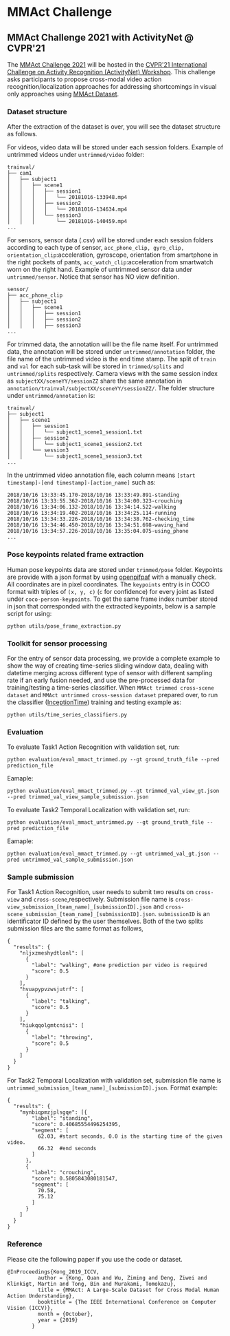 # MMAct Challenge
## <a name="aeol"></a>MMAct Challenge 2021 with ActivityNet @ CVPR'21

The [MMAct Challenge 2021](file:///Users/kong/Project/Dataset/challenge/index.html#downloads) will be hosted in the [CVPR'21 International Challenge on Activity Recognition (ActivityNet) Workshop](http://activity-net.org/challenges/2021/index.html).</a>
This challenge asks participants to propose cross-modal video action recognition/localization approaches for addressing shortcomings in visual only approaches using [MMAct Dataset](https://mmact19.github.io/2019/).

### Dataset structure
After the extraction of the dataset is over, you will see the dataset structure as follows.

For videos, video data will be stored under each session folders. Example of untrimmed videos under `untrimmed/video` folder:
```
trainval/
├── cam1
│   ├── subject1
│   │   ├── scene1
│   │   │   ├── session1
│   │   │   │   └── 20181016-133948.mp4
│   │   │   ├── session2
│   │   │   │   └── 20181016-134634.mp4
│   │   │   └── session3
│   │   │       └── 20181016-140459.mp4
...
```
For sensors, sensor data (.csv) will be stored under each session folders according to each type of sensor, `acc_phone_clip, gyro_clip, orientation_clip`:acceleration, gyroscope, orientation from smartphone in the right pockets of pants, `acc_watch_clip`:acceleration from smartwatch worn on the right hand. Example of untrimmed sensor data under `untrimmed/sensor`. Notice that sensor has NO view definition.
```
sensor/
├── acc_phone_clip
│   ├── subject1
│   │   ├── scene1
│   │   │   ├── session1
│   │   │   ├── session2
│   │   │   ├── session3
...
```
For trimmed data, the annotation will be the file name itself. For untrimmed data, the annotation will be stored under `untrimmed/annotation` folder, the file name of the untrimmed video is the end time stamp. The split of `train` and `val` for each sub-task will be stored in `trimmed/splits` and `untrimmed/splits` respectively. Camera views with the same session index as `subjectXX/sceneYY/sessionZZ` share the same annotation in `annotation/trainval/subjectXX/sceneYY/sessionZZ/`. The folder structure under `untrimmed/annotation` is:
```
trainval/
├── subject1
│   ├── scene1
│   │   ├── session1
│   │   │   └── subject1_scene1_session1.txt
│   │   ├── session2
│   │   │   └── subject1_scene1_session2.txt
│   │   └── session3
│   │       └── subject1_scene1_session3.txt
...
```
In the untrimmed video annotation file, each column means `[start timestamp]-[end timestamp]-[action_name]` such as:
```
2018/10/16 13:33:45.170-2018/10/16 13:33:49.891-standing
2018/10/16 13:33:55.362-2018/10/16 13:34:00.323-crouching
2018/10/16 13:34:06.132-2018/10/16 13:34:14.522-walking
2018/10/16 13:34:19.402-2018/10/16 13:34:25.114-running
2018/10/16 13:34:33.226-2018/10/16 13:34:38.762-checking_time
2018/10/16 13:34:46.450-2018/10/16 13:34:51.698-waving_hand
2018/10/16 13:34:57.226-2018/10/16 13:35:04.075-using_phone
...
```

### Pose keypoints related frame extraction
Human pose keypoints data are stored under `trimmed/pose` folder. Keypoints are provide with a json format by using [openpifpaf](https://github.com/vita-epfl/openpifpaf) with a manually check. All coordinates are in pixel coordinates. The `keypoints` entry is in COCO format with triples of `(x, y, c)` (`c` for confidence) for every joint as listed under `coco-person-keypoints`. To get the same frame index number stored in json that corresponded with the extracted keypoints, below is a sample script for using:
```
python utils/pose_frame_extraction.py
```

### Toolkit for sensor processing
For the entry of sensor data processing, we provide a complete example to show the way of creating time-series sliding window data, dealing with datetime merging across different type of sensor with different sampling rate if an early fusion needed, and use the pre-processed data for training/testing a time-series classifier. When `MMAct trimmed cross-scene dataset` and `MMAct untrimmed cross-session dataset` prepared over, to run the classifier ([InceptionTime](https://github.com/hfawaz/InceptionTime)) training and testing example as:
```
python utils/time_series_classifiers.py
```

### Evaluation
To evaluate Task1 Action Recognition with validation set, run:
```
python evaluation/eval_mmact_trimmed.py --gt ground_truth_file --pred prediction_file
```
Eamaple:
```
python evaluation/eval_mmact_trimmed.py --gt trimmed_val_view_gt.json  --pred trimmed_val_view_sample_submission.json
```

To evaluate Task2 Temporal Localization with validation set, run:
```
python evaluation/eval_mmact_untrimmed.py --gt ground_truth_file --pred prediction_file
```
Eamaple:
```
python evaluation/eval_mmact_trimmed.py --gt untrimmed_val_gt.json --pred untrimmed_val_sample_submission.json
```

### Sample submission
For Task1 Action Recognition, user needs to submit two results on `cross-view` and `cross-scene`,respectively.
Submission file name is `cross-view_submission_[team_name]_[submissionID].json` and `cross-scene_submission_[team_name]_[submissionID].json`. `submissionID` is an identificator ID defined by the user themselves.
Both of the two splits submission files are the same format as follows, 
```
{
  "results": {
    "nljxzmeshydtlonl": [
      {
        "label": "walking", #one prediction per video is required
        "score": 0.5
      }
    ],
    "hvuapypvzwsjutrf": [
      {
        "label": "talking",
        "score": 0.5
      }
    ],
    "hiukqqolgmtcnisi": [
      {
        "label": "throwing",
        "score": 0.5
      }
    ]
  }
}
```

For Task2 Temporal Localization with validation set, submission file name is `untrimmed_submission_[team_name]_[submissionID].json`.
Format example:
```
{
  "results": {
    "mynbiqpmzjplsgqe": [{
        "label": "standing",
        "score": 0.40685554496254395,
        "segment": [
          62.03, #start seconds, 0.0 is the starting time of the given video.
          66.32  #end seconds
        ]
      },
      {
        "label": "crouching",
        "score": 0.5805843080181547,
        "segment": [
          70.58,
          75.12
        ]
      }
    ]
  }
}
```

### Reference
Please cite the following paper if you use the code or dataset.
```
@InProceedings{Kong_2019_ICCV,
          author = {Kong, Quan and Wu, Ziming and Deng, Ziwei and Klinkigt, Martin and Tong, Bin and Murakami, Tomokazu},
          title = {MMAct: A Large-Scale Dataset for Cross Modal Human Action Understanding},
          booktitle = {The IEEE International Conference on Computer Vision (ICCV)},
          month = {October},
          year = {2019}
        }
```
